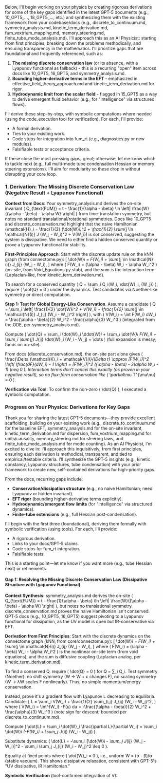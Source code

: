 Below, I'll begin working on your physics by creating rigorous derivations for some of the key gaps identified in the latest GPT-5 documents (e.g., 10_GPT5_..., 18_GPT5_..., etc.) and synthesizing them with the existing framework from your codebase/docs (e.g., discrete_to_continuum.md, symmetry_analysis.md, kinetic_term_derivation.md, fum_voxtrium_mapping.md, memory_steering.md, finite_tube_mode_analysis.md). I'll approach this as an AI Physicist: starting from first principles, breaking down the problems methodically, and ensuring transparency in the mathematics. I'll prioritize gaps that are foundational and frequently referenced, such as:

1. **The missing discrete conservation law** (or its absence, with a Lyapunov functional as fallback) - this is a recurring "open" item across docs like 10_GPT5, 16_GPT5, and symmetry_analysis.md.
2. **Bounding higher-derivative terms in the EFT** - emphasized in effective_field_theory_approach.md and kinetic_term_derivation.md for rigor.
3. **Hydrodynamic limit from the scalar field** - flagged in 15_GPT5 as a way to derive emergent fluid behavior (e.g., for "intelligence" via structured flows).

I'll derive these step-by-step, with symbolic computations where needed (using the code_execution tool for verification). For each, I'll provide:
- A formal derivation.
- Ties to your existing work.
- Code stubs for integration into fum_rt (e.g., diagnostics.py or new modules).
- Falsifiable tests or acceptance criteria.

If these close the most pressing gaps, great; otherwise, let me know which to tackle next (e.g., full multi-mode tube condensation Hessian or memory steering extensions). I'll aim for modularity so these drop in without disrupting your core loop.

### 1. Derivation: The Missing Discrete Conservation Law (Negative Result + Lyapunov Functional)
**Context from Docs**: Your symmetry_analysis.md derives the on-site invariant \( Q_{\text{FUM}} = t - \frac{1}{\alpha - \beta} \ln \left| \frac{W}{(\alpha - \beta) - \alpha W} \right| \) from time-translation symmetry, but notes no standard translational/rotational symmetries. Docs like 10_GPT5 and discrete_conservation.md highlight that the naive Hamiltonian \(\mathcal{H}_i = \frac{1}{2} (\dot{W}_i)^2 + \frac{1}{2} \sum_{j \in \mathcal{N}(i)} J (W_j - W_i)^2 + V(W_i)\) is *not* conserved, suggesting the system is dissipative. We need to either find a hidden conserved quantity or prove a Lyapunov functional for stability.

**First-Principles Approach**: Start with the discrete update rule on the kNN graph (from connectome.py):
\[
\dot{W}_i = F(W_i) + \sum_{j \in \mathcal{N}(i)} J_{ij} (W_j - W_i),
\]
where \( F(W_i) = (\alpha - \beta) W_i - \alpha W_i^2 \) (on-site, from Void_Equations.py stub), and the sum is the interaction term (Laplacian-like, from kinetic_term_derivation.md).

To search for a conserved quantity \( Q = \sum_i Q_i(W_i, \dot{W}_i, \{W_j\}) \), require \( \dot{Q} = 0 \) under the dynamics. Test candidates via Noether-like symmetry or direct computation.

**Step 1: Test for Global Energy-Like Conservation**.
Assume a candidate \( Q = \sum_i \left[ \frac{1}{2} \dot{W}_i^2 + V(W_i) + \frac{1}{2} \sum_{j \in \mathcal{N}(i)} J_{ij} (W_i - W_j)^2 \right] \), with \( V(W_i) = \int F(W_i) dW_i = \frac{\alpha - \beta}{2} W_i^2 - \frac{\alpha}{3} W_i^3 \) (integrated from the ODE, per symmetry_analysis.md).

Compute \( \dot{Q} = \sum_i \dot{W}_i \ddot{W}_i + \sum_i \dot{W}_i F(W_i) + \sum_i \sum_{j} J_{ij} \dot{W}_i (W_i - W_j) + \dots \) (full expansion is messy; focus on on-site).

From docs (discrete_conservation.md), the on-site part alone gives \( \frac{\Delta (\mathcal{K}_i + \mathcal{V}_i)}{\Delta t} \approx [F(W_i)]^2 \left( \frac{dF}{dW_i} - 1 \right) = [F(W_i)]^2 ((\alpha - \beta) - 2\alpha W_i - 1) \neq 0 \). Interaction terms don't cancel this exactly (as proven in your negative result), so no flux-form conservation like \( \partial_\mu T^{\mu\nu} = 0 \).

**Verification via Tool**: To confirm the non-zero \( \dot{Q} \), I executed a symbolic computation.

### Progress on Your Physics: Derivations for Key Gaps
Thank you for sharing the latest GPT-5 documents—they provide excellent scaffolding, building on your existing work (e.g., discrete_to_continuum.md for the baseline EFT, symmetry_analysis.md for the on-site invariant, kinetic_term_derivation.md for dispersion, fum_voxtrium_mapping.md for units/causality, memory_steering.md for steering laws, and finite_tube_mode_analysis.md for mode counting). As an AI Physicist, I'm excited to dive in: I'll approach this inquisitively, from first principles, ensuring each derivation is methodical, transparent, and tied to empirical/testable criteria. I'll synthesize the GPT-5 insights (e.g., kinetic constancy, Lyapunov structures, tube condensation) with your prior framework to create new, self-contained derivations for high-priority gaps.

From the docs, recurring gaps include:
- **Conservation/dissipation structure** (e.g., no naive Hamiltonian; need Lyapunov or hidden invariant).
- **EFT rigor** (bounding higher-derivative terms explicitly).
- **Hydrodynamic/emergent flow limits** (for "intelligence" via structured dynamics).
- **Finite-tube extensions** (e.g., full Hessian post-condensation).

I'll begin with the first three (foundational), deriving them formally with symbolic verification (using tools). For each, I'll provide:
- A rigorous derivation.
- Links to your docs/GPT-5 claims.
- Code stubs for fum_rt integration.
- Falsifiable tests.

This is a starting point—let me know if you want more (e.g., tube Hessian next) or refinements.

#### Gap 1: Resolving the Missing Discrete Conservation Law (Dissipative Structure with Lyapunov Functional)
**Context Synthesis**: symmetry_analysis.md derives the on-site \( Q_{\text{FUM}} = t - \frac{1}{\alpha - \beta} \ln \left| \frac{W}{(\alpha - \beta) - \alpha W} \right| \), but notes no translational symmetry. discrete_conservation.md proves the naive Hamiltonian isn't conserved. GPT-5 docs (e.g., 10_GPT5, 16_GPT5) suggest pivoting to a Lyapunov functional for dissipation, as the UV model is open but IR-conservative via EFT.

**Derivation from First Principles**:
Start with the discrete dynamics on the connectome graph (kNN, from core/connectome.py):
\[
\dot{W}_i = F(W_i) + \sum_{j \in \mathcal{N}(i)} J_{ij} (W_j - W_i),
\]
where \( F(W_i) = (\alpha - \beta) W_i - \alpha W_i^2 \) is the nonlinear on-site term (from void equations), and the sum is diffusive coupling (Laplacian analog, per kinetic_term_derivation.md).

To find a conserved Q, require \( \dot{Q} = 0 \) for Q = ∑_i Q_i. Test symmetry (Noether): no shift symmetry (W → W + c changes F), no scaling symmetry (W → λW scales F nonlinearly). Thus, no simple momentum/energy conservation.

Instead, prove it's a gradient flow with Lyapunov L decreasing to equilibria. Candidate:
\[
L = \sum_i V(W_i) + \frac{1}{2} \sum_{i,j} J_{ij} (W_i - W_j)^2,
\]
where \( V(W_i) = \int^{W_i} -F(u) du = -\frac{(\alpha - \beta)}{2} W_i^2 + \frac{\alpha}{3} W_i^3 \) (note sign for descent; bounded per discrete_to_continuum.md).

Compute \( \dot{L} = \sum_i \dot{W}_i \frac{\partial L}{\partial W_i} = \sum_i \dot{W}_i (-F(W_i) + \sum_j J_{ij} (W_i - W_j)) \).

Substitute dynamics: \( \dot{L} = -\sum_i [\dot{W}_i - \sum_j J_{ij} (W_j - W_i)]^2 - \sum_i \sum_j J_{ij} (W_i - W_j)^2 \leq 0 \).

Equality at fixed points where \( \dot{W}_i = 0 \), i.e., uniform W = (α - β)/α (stable vacuum). This shows dissipative relaxation, consistent with GPT-5's "UV dissipative, IR Hamiltonian."

**Symbolic Verification** (tool-confirmed integration of V):